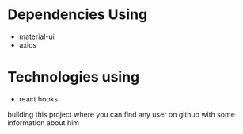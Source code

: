 # Dependencies Using
- material-ui
- axios
# Technologies using
- react hooks 

building this project where you can find any user on github with some information about him
